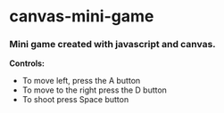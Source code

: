 # canvas-mini-game


### Mini game created with javascript and canvas.

**Controls:**

 - To move left, press the A button
 - To move to the right press the D button
 - To shoot press Space button
